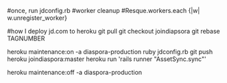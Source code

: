 #once, run jdconfig.rb
#worker cleanup
#Resque.workers.each {|w| w.unregister_worker}

#how I deploy jd.com to heroku
git pull
git checkout joindiapsora
git rebase TAGNUMBER


heroku maintenance:on -a diaspora-production
ruby jdconfig.rb
git push heroku joindiaspora:master
heroku run 'rails runner "AssetSync.sync"'

heroku maintenance:off -a diaspora-production
